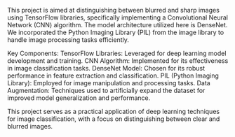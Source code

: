 This project is aimed at distinguishing between blurred and sharp images using TensorFlow libraries, specifically implementing a Convolutional Neural Network (CNN) algorithm. The model architecture utilized here is DenseNet. We incorporated the Python Imaging Library (PIL) from the image library to handle image processing tasks efficiently.

Key Components:
TensorFlow Libraries: Leveraged for deep learning model development and training.
CNN Algorithm: Implemented for its effectiveness in image classification tasks.
DenseNet Model: Chosen for its robust performance in feature extraction and classification.
PIL (Python Imaging Library): Employed for image manipulation and processing tasks.
Data Augmentation: Techniques used to artificially expand the dataset for improved model generalization and performance.

This project serves as a practical application of deep learning techniques for image classification, with a focus on distinguishing between clear and blurred images.

